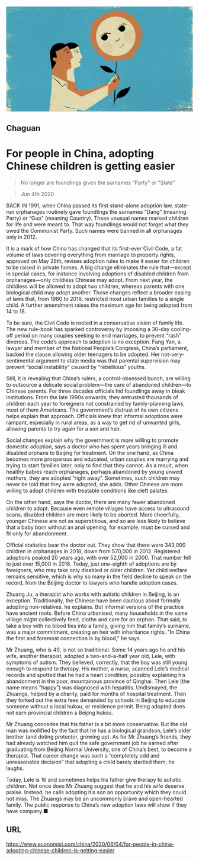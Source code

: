 ![](./images/20200606_CND000_0.jpg)

## Chaguan

# For people in China, adopting Chinese children is getting easier

> No longer are foundlings given the surnames “Party” or “State”

> Jun 4th 2020

BACK IN 1991, when China passed its first stand-alone adoption law, state-run orphanages routinely gave foundlings the surnames “Dang” (meaning Party) or “Guo” (meaning Country). These unusual names marked children for life and were meant to. That way foundlings would not forget what they owed the Communist Party. Such names were banned in all orphanages only in 2012.

It is a mark of how China has changed that its first-ever Civil Code, a fat volume of laws covering everything from marriage to property rights, approved on May 28th, revises adoption rules to make it easier for children to be raised in private homes. A big change eliminates the rule that—except in special cases, for instance involving adoptions of disabled children from orphanages—only childless Chinese may adopt. From next year, the childless will be allowed to adopt two children, whereas parents with one biological child may adopt another. Those changes reflect a broader easing of laws that, from 1980 to 2016, restricted most urban families to a single child. A further amendment raises the maximum age for being adopted from 14 to 18.

To be sure, the Civil Code is rooted in a conservative vision of family life. The new rule-book has sparked controversy by imposing a 30-day cooling-off period on many couples seeking to end marriages, to prevent “rash” divorces. The code’s approach to adoption is no exception. Fang Yan, a lawyer and member of the National People’s Congress, China’s parliament, backed the clause allowing older teenagers to be adopted. Her not-very-sentimental argument to state media was that parental supervision may prevent “social instability” caused by “rebellious” youths.

Still, it is revealing that China’s rulers, a control-obsessed bunch, are willing to outsource a delicate social problem—the care of abandoned children—to Chinese parents. For three decades officials hid foundlings away in bleak institutions. From the late 1990s onwards, they entrusted thousands of children each year to foreigners not constrained by family-planning laws, most of them Americans. The government’s distrust of its own citizens helps explain that approach. Officials knew that informal adoptions were rampant, especially in rural areas, as a way to get rid of unwanted girls, allowing parents to try again for a son and heir.

Social changes explain why the government is more willing to promote domestic adoption, says a doctor who has spent years bringing ill and disabled orphans to Beijing for treatment. On the one hand, as China becomes more prosperous and educated, urban couples are marrying and trying to start families later, only to find that they cannot. As a result, when healthy babies reach orphanages, perhaps abandoned by young unwed mothers, they are adopted “right away”. Sometimes, such children may never be told that they were adopted, she adds. Other Chinese are more willing to adopt children with treatable conditions like cleft palates.

On the other hand, says the doctor, there are many fewer abandoned children to adopt. Because even remote villages have access to ultrasound scans, disabled children are more likely to be aborted. More cheerfully, younger Chinese are not as superstitious, and so are less likely to believe that a baby born without an anal opening, for example, must be cursed and fit only for abandonment.

Official statistics bear the doctor out. They show that there were 343,000 children in orphanages in 2018, down from 570,000 in 2012. Registered adoptions peaked 20 years ago, with over 52,000 in 2000. That number fell to just over 15,000 in 2018. Today, just one-eighth of adoptions are by foreigners, who may take only disabled or older children. Yet child welfare remains sensitive, which is why so many in the field decline to speak on the record, from the Beijing doctor to lawyers who handle adoption cases.

Zhuang Ju, a therapist who works with autistic children in Beijing, is an exception. Traditionally, the Chinese have been cautious about formally adopting non-relatives, he explains. But informal versions of the practice have ancient roots. Before China urbanised, many households in the same village might collectively feed, clothe and care for an orphan. That said, to take a boy with no blood ties into a family, giving him that family’s surname, was a major commitment, creating an heir with inheritance rights. “In China the first and foremost connection is by blood,” he says.

Mr Zhuang, who is 49, is not so traditional. Some 14 years ago he and his wife, another therapist, adopted a two-and-a-half year old, Lele, with symptoms of autism. They believed, correctly, that the boy was still young enough to respond to therapy. His mother, a nurse, scanned Lele’s medical records and spotted that he had a heart condition, possibly explaining his abandonment in the poor, mountainous province of Qinghai. Then Lele (the name means “happy”) was diagnosed with hepatitis. Undismayed, the Zhuangs, helped by a charity, paid for months of hospital treatment. Then they forked out the extra fees demanded by schools in Beijing to educate someone without a local hukou, or residence permit. Being adopted does not earn provincial children a Beijing hukou.

Mr Zhuang concedes that his father is a bit more conservative. But the old man was mollified by the fact that he has a biological grandson, Lele’s older brother (and doting protector, growing up). As for Mr Zhuang’s friends, they had already watched him quit the safe government job he earned after graduating from Beijing Normal University, one of China’s best, to become a therapist. That career change was such a “completely odd and unreasonable decision” that adopting a child barely startled them, he laughs.

Today, Lele is 16 and sometimes helps his father give therapy to autistic children. Not once does Mr Zhuang suggest that he and his wife deserve praise. Instead, he calls adopting his son an opportunity which they could not miss. The Zhuangs may be an uncommonly brave and open-hearted family. The public response to China’s new adoption laws will show if they have company.■

## URL

https://www.economist.com/china/2020/06/04/for-people-in-china-adopting-chinese-children-is-getting-easier
